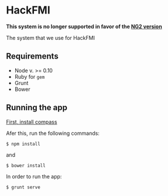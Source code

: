 # HackFMI

**This system is no longer supported in favor of the [NG2 version](https://github.com/HackSoftware/HackFMI-NG2)**

The system that we use for HackFMI

## Requirements

* Node v. >= 0.10
* Ruby for `gem`
* Grunt
* Bower

## Running the app

[First, install compass](http://compass-style.org/install/)

Afer this, run the following commands:

```
$ npm install
```

and

```
$ bower install
```

In order to run the app:

```
$ grunt serve
```
